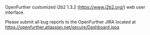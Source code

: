 OpenFurther customized i2b2 1.3.2 (https://www.i2b2.org/) web user interface.

Please submit all bug reports to the OpenFurther JIRA located at https://openfurther.atlassian.net/secure/Dashboard.jspa
